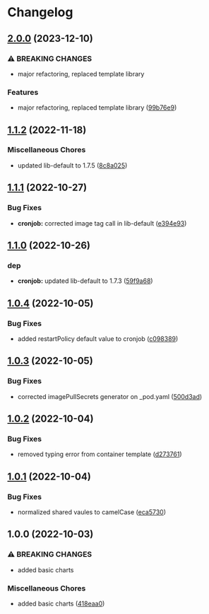 # Changelog

## [2.0.0](https://github.com/ptonini/helm-charts/compare/cronjob-v1.1.2...cronjob-v2.0.0) (2023-12-10)


### ⚠ BREAKING CHANGES

* major refactoring, replaced template library

### Features

* major refactoring, replaced template library ([99b76e9](https://github.com/ptonini/helm-charts/commit/99b76e966a83bf0719466656816381812d0e72de))

## [1.1.2](https://github.com/ptonini/helm-charts/compare/cronjob-v1.1.1...cronjob-v1.1.2) (2022-11-18)


### Miscellaneous Chores

* updated lib-default to 1.7.5 ([8c8a025](https://github.com/ptonini/helm-charts/commit/8c8a025c9847bfa82c82291dc4679e7db2c62fa7))

## [1.1.1](https://github.com/ptonini/helm-charts/compare/cronjob-v1.1.0...cronjob-v1.1.1) (2022-10-27)


### Bug Fixes

* **cronjob:** corrected image tag call in lib-default ([e394e93](https://github.com/ptonini/helm-charts/commit/e394e939b1cab901f11cd1758cb562b941ace3cd))

## [1.1.0](https://github.com/ptonini/helm-charts/compare/cronjob-v1.0.4...cronjob-v1.1.0) (2022-10-26)


### dep

* **cronjob:** updated lib-default to 1.7.3 ([59f9a68](https://github.com/ptonini/helm-charts/commit/59f9a68c5c5a37dfe4c56f2e0d46def0bf7f54f3))

## [1.0.4](https://github.com/ptonini/helm-charts/compare/cronjob-v1.0.3...cronjob-v1.0.4) (2022-10-05)


### Bug Fixes

* added restartPolicy default value to cronjob ([c098389](https://github.com/ptonini/helm-charts/commit/c0983896f496417e87f8807c221080115b90a681))

## [1.0.3](https://github.com/ptonini/helm-charts/compare/cronjob-v1.0.2...cronjob-v1.0.3) (2022-10-05)


### Bug Fixes

* corrected imagePullSecrets generator on _pod.yaml ([500d3ad](https://github.com/ptonini/helm-charts/commit/500d3ad3d1ce56a42b94bc70283c901d37082b38))

## [1.0.2](https://github.com/ptonini/helm-charts/compare/cronjob-v1.0.1...cronjob-v1.0.2) (2022-10-04)


### Bug Fixes

* removed typing error from container template ([d273761](https://github.com/ptonini/helm-charts/commit/d2737611de5010e9c4da27c326e7672f7509ec8c))

## [1.0.1](https://github.com/ptonini/helm-charts/compare/cronjob-v1.0.0...cronjob-v1.0.1) (2022-10-04)


### Bug Fixes

* normalized shared vaules to camelCase ([eca5730](https://github.com/ptonini/helm-charts/commit/eca5730cd50a1cd4b2d8226f54046b0bba4e5a86))

## 1.0.0 (2022-10-03)


### ⚠ BREAKING CHANGES

* added basic charts

### Miscellaneous Chores

* added basic charts ([418eaa0](https://github.com/ptonini/helm-charts/commit/418eaa0d04b5ec8fd2b5f6c664e20fddf9eedb56))
